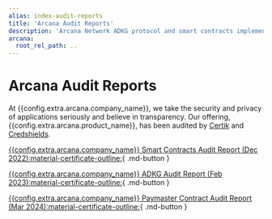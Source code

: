 ```yaml
---
alias: index-audit-reports
title: 'Arcana Audit Reports'
description: 'Arcana Network ADKG protocol and smart contracts implementation have been audited for security and cryptographic vulnerabilities, limitatiosns.'
arcana:
  root_rel_path: ..
---
```


#   Arcana Audit Reports

At {{config.extra.arcana.company_name}}, we take the security and privacy of applications seriously and believe in transparency. Our offering, {{config.extra.arcana.product_name}}, has been audited by [Certik](https://www.certik.com/) and [Credshields](https://credshields.com/).

[{{config.extra.arcana.company_name}} Smart Contracts Audit Report (Dec 2022):material-certificate-outline:](https://github.com/arcana-network/audit-reports/blob/main/REP-final-20221228T082421Z.pdf){ .md-button }

[{{config.extra.arcana.company_name}} ADKG Audit Report (Feb 2023):material-certificate-outline:](https://github.com/arcana-network/audit-reports/blob/main/REP-final-20230228T054948Z.pdf){ .md-button }

[{{config.extra.arcana.company_name}} Paymaster Contract Audit Report (Mar 2024):material-certificate-outline:](https://github.com/arcana-network/audit-reports/blob/main/Arcana_PayMaster_Final_Report.pdf){ .md-button }
